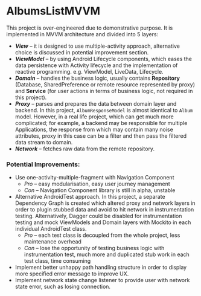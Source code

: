# AlbumsListMVVM
This project is over-engineered due to demonstrative purpose. It is implemented in MVVM architecture and divided into 5 layers:
* **_View_** – it is designed to use multiple-activity approach, alternative choice is discussed in potential improvement section.
* **_ViewModel_** – by using Android Lifecycle components, which eases the data persistence with Activity lifecycle and the implementation of reactive programming. e.g. ViewModel, LiveData, Lifecycle.
* **_Domain_** – handles the business logic, usually contains **Repository** (Database, SharedPreference or remote resource represented by proxy) and **Service** (for user actions in terms of business logic, not required in this project).
* **_Proxy_** – parses and prepares the data between domain layer and backend. In this project, `AlbumResponseModel` is almost identical to `Album` model. However, in a real life project, which can get much more complicated; for example, a backend may be responsible for multiple Applications, the response from which may contain many noise attributes, proxy in this case can be a filter and then pass the filtered data stream to domain.
* **_Network_** – fetches raw data from the remote repository.

### Potential Improvements:
* Use one-activity-multiple-fragment with Navigation Component
  - _Pro_ – easy modularisation, easy user journey management
  - _Con_ – Navigation Component library is still in alpha, unstable
* Alternative AndroidTest approach.
In this project, a separate Dependency Graph is created which altered proxy and network layers in order to plugin stubbed data and avoid to hit network in instrumentation testing.
Alternatively, Dagger could be disabled for instrumentation testing and mock ViewModels and Domain layers with Mockito in each individual AndroidTest class.
	- _Pro_ – each test class is decoupled from the whole project, less maintenance overhead
	- _Con_ – lose the opportunity of testing business logic with instrumentation test, much more and duplicated stub work in each test class, time consuming
* Implement better unhappy path handling structure in order to display more specified error message to improve UX.
* Implement network state change listener to provide user with network state error, such as losing connection.
